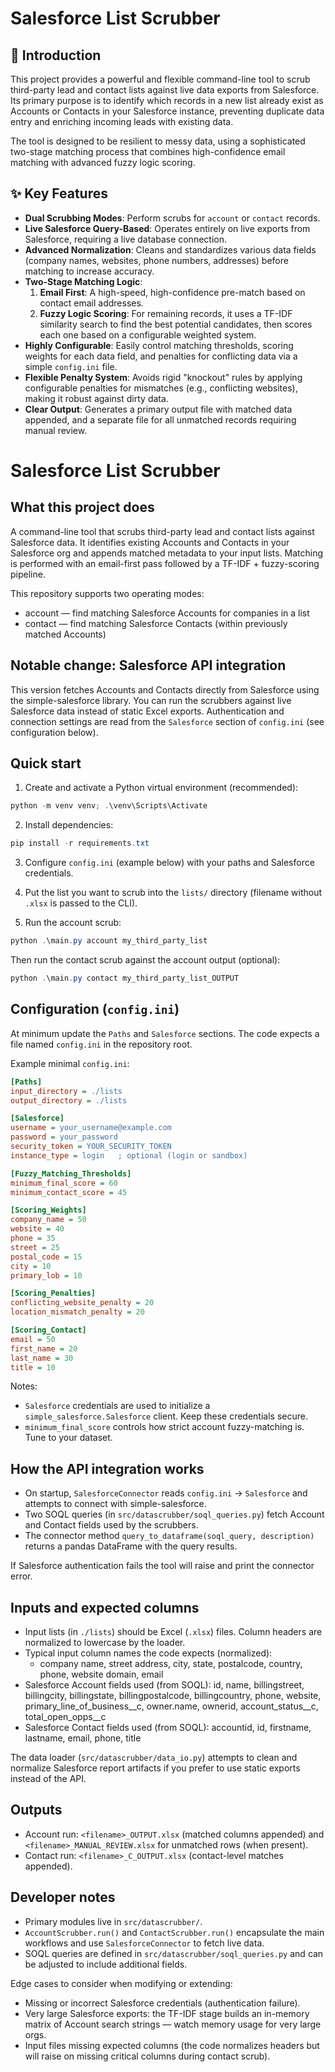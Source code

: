 # Salesforce List Scrubber

## 🚀 Introduction

This project provides a powerful and flexible command-line tool to scrub third-party lead and contact lists against live data exports from Salesforce. Its primary purpose is to identify which records in a new list already exist as Accounts or Contacts in your Salesforce instance, preventing duplicate data entry and enriching incoming leads with existing data.

The tool is designed to be resilient to messy data, using a sophisticated two-stage matching process that combines high-confidence email matching with advanced fuzzy logic scoring.

## ✨ Key Features

-   **Dual Scrubbing Modes**: Perform scrubs for `account` or `contact` records.
-   **Live Salesforce Query-Based**: Operates entirely on live exports from Salesforce, requiring a live database connection.
-   **Advanced Normalization**: Cleans and standardizes various data fields (company names, websites, phone numbers, addresses) before matching to increase accuracy.
-   **Two-Stage Matching Logic**:
    1.  **Email First**: A high-speed, high-confidence pre-match based on contact email addresses.
    2.  **Fuzzy Logic Scoring**: For remaining records, it uses a TF-IDF similarity search to find the best potential candidates, then scores each one based on a configurable weighted system.
-   **Highly Configurable**: Easily control matching thresholds, scoring weights for each data field, and penalties for conflicting data via a simple `config.ini` file.
-   **Flexible Penalty System**: Avoids rigid "knockout" rules by applying configurable penalties for mismatches (e.g., conflicting websites), making it robust against dirty data.
-   **Clear Output**: Generates a primary output file with matched data appended, and a separate file for all unmatched records requiring manual review.
# Salesforce List Scrubber

## What this project does

A command-line tool that scrubs third-party lead and contact lists against Salesforce data. It identifies existing Accounts and Contacts in your Salesforce org and appends matched metadata to your input lists. Matching is performed with an email-first pass followed by a TF-IDF + fuzzy-scoring pipeline.

This repository supports two operating modes:
- account — find matching Salesforce Accounts for companies in a list
- contact — find matching Salesforce Contacts (within previously matched Accounts)

## Notable change: Salesforce API integration

This version fetches Accounts and Contacts directly from Salesforce using the simple-salesforce library. You can run the scrubbers against live Salesforce data instead of static Excel exports. Authentication and connection settings are read from the `Salesforce` section of `config.ini` (see configuration below).

## Quick start

1. Create and activate a Python virtual environment (recommended):

```powershell
python -m venv venv; .\venv\Scripts\Activate
```

2. Install dependencies:

```powershell
pip install -r requirements.txt
```

3. Configure `config.ini` (example below) with your paths and Salesforce credentials.

4. Put the list you want to scrub into the `lists/` directory (filename without `.xlsx` is passed to the CLI).

5. Run the account scrub:

```powershell
python .\main.py account my_third_party_list
```

Then run the contact scrub against the account output (optional):

```powershell
python .\main.py contact my_third_party_list_OUTPUT
```

## Configuration (`config.ini`)

At minimum update the `Paths` and `Salesforce` sections. The code expects a file named `config.ini` in the repository root.

Example minimal `config.ini`:

```ini
[Paths]
input_directory = ./lists
output_directory = ./lists

[Salesforce]
username = your_username@example.com
password = your_password
security_token = YOUR_SECURITY_TOKEN
instance_type = login   ; optional (login or sandbox)

[Fuzzy_Matching_Thresholds]
minimum_final_score = 60
minimum_contact_score = 45

[Scoring_Weights]
company_name = 50
website = 40
phone = 35
street = 25
postal_code = 15
city = 10
primary_lob = 10

[Scoring_Penalties]
conflicting_website_penalty = 20
location_mismatch_penalty = 20

[Scoring_Contact]
email = 50
first_name = 20
last_name = 30
title = 10
```

Notes:
- `Salesforce` credentials are used to initialize a `simple_salesforce.Salesforce` client. Keep these credentials secure.
- `minimum_final_score` controls how strict account fuzzy-matching is. Tune to your dataset.

## How the API integration works

- On startup, `SalesforceConnector` reads `config.ini` -> `Salesforce` and attempts to connect with simple-salesforce.
- Two SOQL queries (in `src/datascrubber/soql_queries.py`) fetch Account and Contact fields used by the scrubbers.
- The connector method `query_to_dataframe(soql_query, description)` returns a pandas DataFrame with the query results.

If Salesforce authentication fails the tool will raise and print the connector error.

## Inputs and expected columns

- Input lists (in `./lists`) should be Excel (`.xlsx`) files. Column headers are normalized to lowercase by the loader.
- Typical input column names the code expects (normalized):
  - company name, street address, city, state, postalcode, country, phone, website domain, email
- Salesforce Account fields used (from SOQL): id, name, billingstreet, billingcity, billingstate, billingpostalcode, billingcountry, phone, website, primary_line_of_business__c, owner.name, ownerid, account_status__c, total_open_opps__c
- Salesforce Contact fields used (from SOQL): accountid, id, firstname, lastname, email, phone, title

The data loader (`src/datascrubber/data_io.py`) attempts to clean and normalize Salesforce report artifacts if you prefer to use static exports instead of the API.

## Outputs

- Account run: `<filename>_OUTPUT.xlsx` (matched columns appended) and `<filename>_MANUAL_REVIEW.xlsx` for unmatched rows (when present).
- Contact run: `<filename>_C_OUTPUT.xlsx` (contact-level matches appended).

## Developer notes

- Primary modules live in `src/datascrubber/`.
- `AccountScrubber.run()` and `ContactScrubber.run()` encapsulate the main workflows and use `SalesforceConnector` to fetch live data.
- SOQL queries are defined in `src/datascrubber/soql_queries.py` and can be adjusted to include additional fields.

Edge cases to consider when modifying or extending:
- Missing or incorrect Salesforce credentials (authentication failure).
- Very large Salesforce exports: the TF-IDF stage builds an in-memory matrix of Account search strings — watch memory usage for very large orgs.
- Input files missing expected columns (the code normalizes headers but will raise on missing critical columns during contact scrub).


